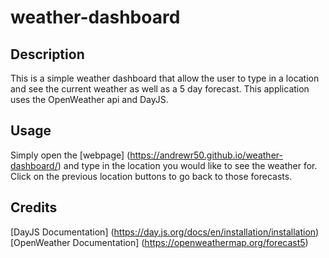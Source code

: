 # weather-dashboard

## Description

This is a simple weather dashboard that allow the user to type in a location and see the current weather as well as a 5 day forecast. This application uses the OpenWeather api and DayJS.

## Usage

Simply open the [webpage] (https://andrewr50.github.io/weather-dashboard/) and type in the location you would like to see the weather for. Click on the previous location buttons to go back to those forecasts.

## Credits

[DayJS Documentation] (https://day.js.org/docs/en/installation/installation)
[OpenWeather Documentation] (https://openweathermap.org/forecast5)
